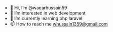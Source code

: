 - 👋 Hi, I’m @waqarhussain59
- 👀 I’m interested in web development 
- 🌱 I’m currently learning php laravel
- 📫 How to reach me whussain1359@gmail.com

<!---
waqarhussain59/waqarhussain59 is a ✨ special ✨ repository because its `README.md` (this file) appears on your GitHub profile.
You can click the Preview link to take a look at your changes.
--->

